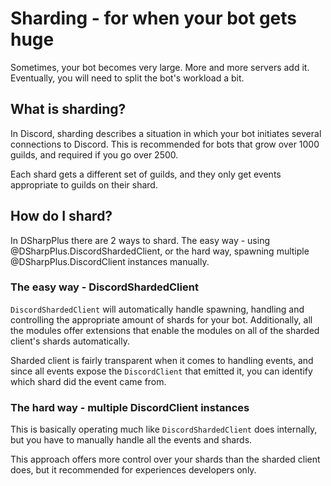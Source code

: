 # Sharding - for when your bot gets huge

Sometimes, your bot becomes very large. More and more servers add it. Eventually, you will need to split the bot's workload 
a bit.

## What is sharding?

In Discord, sharding describes a situation in which your bot initiates several connections to Discord. This is recommended for 
bots that grow over 1000 guilds, and required if you go over 2500.

Each shard gets a different set of guilds, and they only get events appropriate to guilds on their shard.

## How do I shard?

In DSharpPlus there are 2 ways to shard. The easy way - using @DSharpPlus.DiscordShardedClient, or the hard way, spawning 
multiple @DSharpPlus.DiscordClient instances manually.

### The easy way - DiscordShardedClient

`DiscordShardedClient` will automatically handle spawning, handling and controlling the appropriate amount of shards for your 
bot. Additionally, all the modules offer extensions that enable the modules on all of the sharded client's shards automatically.

Sharded client is fairly transparent when it comes to handling events, and since all events expose the `DiscordClient` that 
emitted it, you can identify which shard did the event came from.

### The hard way - multiple DiscordClient instances

This is basically operating much like `DiscordShardedClient` does internally, but you have to manually handle all the events 
and shards.

This approach offers more control over your shards than the sharded client does, but it recommended for experiences developers 
only.